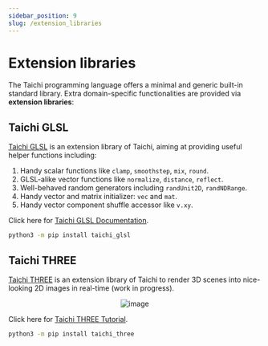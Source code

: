 ```yaml
---
sidebar_position: 9
slug: /extension_libraries
---
```

# Extension libraries

The Taichi programming language offers a minimal and generic built-in
standard library. Extra domain-specific functionalities are provided via
**extension libraries**:

## Taichi GLSL

[Taichi GLSL](https://github.com/taichi-dev/taichi_glsl) is an extension
library of Taichi, aiming at providing useful helper functions
including:

1.  Handy scalar functions like `clamp`, `smoothstep`, `mix`, `round`.
2.  GLSL-alike vector functions like `normalize`, `distance`, `reflect`.
3.  Well-behaved random generators including `randUnit2D`,
    `randNDRange`.
4.  Handy vector and matrix initializer: `vec` and `mat`.
5.  Handy vector component shuffle accessor like `v.xy`.

Click here for [Taichi GLSL
Documentation](https://taichi-glsl.readthedocs.io).

```bash
python3 -m pip install taichi_glsl
```

## Taichi THREE

[Taichi THREE](https://github.com/taichi-dev/taichi_three) is an
extension library of Taichi to render 3D scenes into nice-looking 2D
images in real-time (work in progress).

<center>

![image](https://raw.githubusercontent.com/taichi-dev/taichi_three/16d98cb1c1f2ab7a37c9e42260878c047209fafc/assets/monkey.png)

</center>

Click here for [Taichi THREE
Tutorial](https://github.com/taichi-dev/taichi_three#how-to-play).

```bash
python3 -m pip install taichi_three
```
